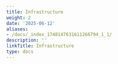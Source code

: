 ```yaml
---
title: Infrastructure
weight: 2
date: '2025-06-12'
aliases:
- /docs/_index_1748147631611266794_1_1/
description: ''
linkTitle: Infrastructure
type: docs
---
```


